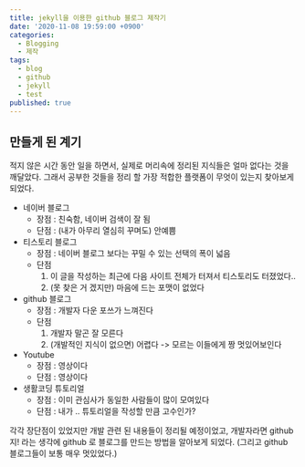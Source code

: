 ```yaml
---
title: jekyll을 이용한 github 블로그 제작기
date: '2020-11-08 19:59:00 +0900'
categories:
  - Blogging
  - 제작
tags:
  - blog
  - github
  - jekyll
  - test
published: true
---
```


## 만들게 된 계기
적지 않은 시간 동안 일을 하면서, 실제로 머리속에 정리된 지식들은 얼마 없다는 것을 깨달았다.
그래서 공부한 것들을 정리 할 가장 적합한 플랫폼이 무엇이 있는지 찾아보게 되었다.

* 네이버 블로그
    * 장점 : 친숙함, 네이버 검색이 잘 됨
    * 단점 : (내가 아무리 열심히 꾸며도) 안예쁨
* 티스토리 블로그
    * 장점 : 네이버 블로그 보다는 꾸밀 수 있는 선택의 폭이 넓음
    * 단점 
        1. 이 글을 작성하는 최근에 다음 사이트 전체가 터져서 티스토리도 터졌었다..
        1. (못 찾은 거 겠지만) 마음에 드는 포맷이 없었다
* github 블로그
    * 장점 : 개발자 다운 포쓰가 느껴진다
    * 단점
        1. 개발자 말곤 잘 모른다
        1. (개발적인 지식이 없으면) 어렵다 -> 모르는 이들에게 짱 멋있어보인다
* Youtube
    * 장점 : 영상이다
    * 단점 : 영상이다
* 생활코딩 튜토리얼
    * 장점 : 이미 관심사가 동일한 사람들이 많이 모여있다
    * 단점 : 내가 .. 튜토리얼을 작성할 만큼 고수인가?

각각 장단점이 있었지만 개발 관련 된 내용들이 정리될 예정이었고,
개발자라면 github 지! 라는 생각에 github 로 블로그를 만드는 방법을 알아보게 되었다.
(그리고 github 블로그들이 보통 매우 멋있었다.)
